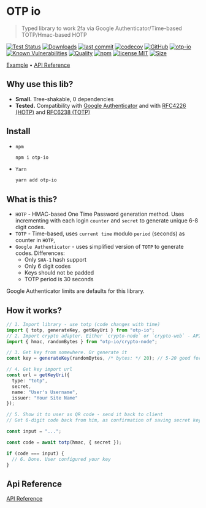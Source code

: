# OTP io

> Typed library to work 2fa via Google Authenticator/Time-based TOTP/Hmac-based HOTP

[![Test Status](https://github.com/AlexXanderGrib/otp/actions/workflows/test.yml/badge.svg)](https://github.com/AlexXanderGrib/otp)
[![Downloads](https://img.shields.io/npm/dt/otp-io.svg)](https://npmjs.com/package/otp-io)
[![last commit](https://img.shields.io/github/last-commit/AlexXanderGrib/otp.svg)](https://github.com/AlexXanderGrib/otp)
[![codecov](https://img.shields.io/codecov/c/github/AlexXanderGrib/otp/main.svg)](https://codecov.io/gh/AlexXanderGrib/otp)
[![GitHub](https://img.shields.io/github/stars/AlexXanderGrib/otp.svg)](https://github.com/AlexXanderGrib/otp)
[![otp-io](https://snyk.io/advisor/npm-package/otp-io/badge.svg)](https://snyk.io/advisor/npm-package/otp-io)
[![Known Vulnerabilities](https://snyk.io/test/npm/otp-io/badge.svg)](https://snyk.io/test/npm/otp-io)
[![Quality](https://img.shields.io/npms-io/quality-score/otp-io.svg?label=quality%20%28npms.io%29&)](https://npms.io/search?q=otp-io)
[![npm](https://img.shields.io/npm/v/otp-io.svg)](https://npmjs.com/package/otp-io)
[![license MIT](https://img.shields.io/npm/l/otp-io.svg)](https://github.com/AlexXanderGrib/otp/blob/main/LICENSE.txt)
[![Size](https://img.shields.io/bundlephobia/minzip/otp-io)](https://bundlephobia.com/package/otp-io)

[Example](#how-it-works) &bull; [API Reference](./docs/api/README.md)

## Why use this lib?

- **Small.** Tree-shakable, 0 dependencies
- **Tested.** Compatibility with [Google Authenticator](https://github.com/google/google-authenticator/wiki/Key-Uri-Format) and with [RFC4226 (HOTP)](https://www.ietf.org/rfc/rfc4226.txt) and [RFC6238 (TOTP)](https://www.ietf.org/rfc/rfc6238.txt)

## Install

- `npm`
  ```bash
  npm i otp-io
  ```
- `Yarn`
  ```bash
  yarn add otp-io
  ```

## What is this?

- `HOTP` - HMAC-based One Time Password generation method. Uses incrementing with each login `counter` and `secret` to generate unique 6-8 digit codes.
- `TOTP` - Time-based, uses `current time` modulo `period` (seconds) as counter in `HOTP`,
- `Google Authenticator` - uses simplified version of `TOTP` to generate codes. Differences:
  - Only `SHA-1` hash support
  - Only 6 digit codes
  - Keys should not be padded
  - TOTP period is 30 seconds

Google Authenticator limits are defaults for this library.

## How it works?

```typescript
// 1. Import library - use totp (code changes with time)
import { totp, generateKey, getKeyUri } from "otp-io";
// 2. Import crypto adapter. Either `crypto-node` or `crypto-web` - API is identical
import { hmac, randomBytes } from "otp-io/crypto-node";

// 3. Get key from somewhere. Or generate it
const key = generateKey(randomBytes, /* bytes: */ 20); // 5-20 good for Google Authenticator

// 4. Get key import url
const url = getKeyUri({
  type: "totp",
  secret,
  name: "User's Username",
  issuer: "Your Site Name"
});

// 5. Show it to user as QR code - send it back to client
// Get 6-digit code back from him, as confirmation of saving secret key

const input = "...";

const code = await totp(hmac, { secret });

if (code === input) {
  // 6. Done. User configured your key
}
```

## Api Reference

[API Reference](./docs/api/modules.md)
